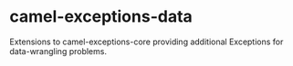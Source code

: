 # camel-exceptions-data
Extensions to camel-exceptions-core providing additional Exceptions for data-wrangling problems.
